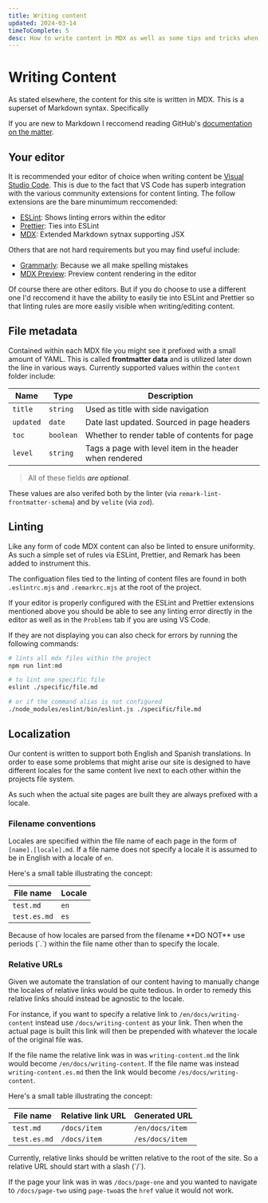 ```yaml
---
title: Writing content
updated: 2024-03-14
timeToComplete: 5
desc: How to write content in MDX as well as some tips and tricks when thinking about localizing content
---
```


# Writing Content

As stated elsewhere, the content for this site is written in MDX. This is a superset of Markdown syntax. Specifically

If you are new to Markdown I reccomend reading GitHub's [documentation on the matter](https://docs.github.com/en/get-started/writing-on-github/getting-started-with-writing-and-formatting-on-github/basic-writing-and-formatting-syntax).

## Your editor

It is recommended your editor of choice when writing content be [Visual Studio Code](https://code.visualstudio.com/). This is due to the fact that VS Code has superb integration with the various community extensions for content linting. The follow extensions are the bare minumimum reccomended:

- [ESLint](vscode:extension/dbaeumer.vscode-eslint): Shows linting errors within the editor
- [Prettier](vscode:extension/esbenp.prettier-vscode): Ties into ESLint
- [MDX](vscode:extension/unifiedjs.vscode-mdx): Extended Markdown sytnax supporting JSX

Others that are not hard requirements but you may find useful include:

- [Grammarly](vscode:extension/znck.grammarly): Because we all make spelling mistakes
- [MDX Preview](vscode:extension/xyc.vscode-mdx-preview): Preview content rendering in the editor

Of course there are other editors. But if you do choose to use a different one I'd reccomend it have the ability to easily tie into ESLint and Prettier so that linting rules are more easily visible when writing/editing content.

## File metadata

Contained within each MDX file you might see it prefixed with a small amount of YAML. This is called **frontmatter data** and is utilized later down the line in various ways. Currently supported values within the `content` folder include:

| Name      | Type      | Description                                             |
| --------- | --------- | ------------------------------------------------------- |
| `title`   | `string`  | Used as title with side navigation                      |
| `updated` | `date`    | Date last updated. Sourced in page headers              |
| `toc`     | `boolean` | Whether to render table of contents for page            |
| `level`   | `string`  | Tags a page with level item in the header when rendered |

> All of these fields **_are optional_**.

These values are also verifed both by the linter (via `remark-lint-frontmatter-schema`) and by `velite` (via `zod`).

## Linting

Like any form of code MDX content can also be linted to ensure uniformity. As such a simple set of rules via ESLint, Prettier, and Remark has been added to instrument this.

The configuation files tied to the linting of content files are found in both `.eslintrc.mjs` and `.remarkrc.mjs` at the root of the project.

If your editor is properly configured with the ESLint and Prettier extensions mentioned above you should be able to see any linting error directly in the editor as well as in the `Problems` tab if you are using VS Code.

If they are not displaying you can also check for errors by running the following commands:

```bash
# lints all mdx files within the project
npm run lint:md

# to lint one specific file
eslint ./specific/file.md

# or if the command alias is not configured
./node_modules/eslint/bin/eslint.js ./specific/file.md
```

## Localization

Our content is written to support both English and Spanish translations. In order to ease some problems that might arise our site is designed to have different locales for the same content live next to each other within the projects file system.

As such when the actual site pages are built they are always prefixed with a locale.

### Filename conventions

Locales are specified within the file name of each page in the form of `[name].[locale].md`. If a file name does not specify a locale it is assumed to be in English with a locale of `en`.

Here's a small table illustrating the concept:

| File name    | Locale |
| ------------ | ------ |
| `test.md`    | `en`   |
| `test.es.md` | `es`   |

<Warning>
Because of how locales are parsed from the filename **DO NOT** use periods (`.`) within the file name other than to specify the locale.
</Warning>

### Relative URLs

Given we automate the translation of our content having to manually change the locales of relative links would be quite tedious. In order to remedy this relative links should instead be agnostic to the locale.

For instance, if you want to specify a relative link to `/en/docs/writing-content` instead use `/docs/writing-content` as your link. Then when the actual page is built this link will then be prepended with whatever the locale of the original file was.

If the file name the relative link was in was `writing-content.md` the link would become `/en/docs/writing-content`. If the file name was instead `writing-content.es.md` then the link would become `/es/docs/writing-content`.

Here's a small table illustrating the concept:

| File name    | Relative link URL | Generated URL   |
| ------------ | ----------------- | --------------- |
| `test.md`    | `/docs/item`      | `/en/docs/item` |
| `test.es.md` | `/docs/item`      | `/es/docs/item` |

<Warning>
Currently, relative links should be written relative to the root of the site. So a relative URL should start with a slash (`/`).

If the page your link was in was `/docs/page-one` and you wanted to navigate to `/docs/page-two` using `page-two`as the `href` value it would not work.
</Warning>
